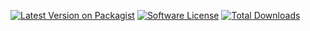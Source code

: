 [![Latest Version on Packagist][ico-version]][link-packagist]
[![Software License][ico-license]](LICENSE.md)
[![Total Downloads][ico-downloads]][link-downloads]

[ico-version]: https://img.shields.io/packagist/v/asciisd/kashier.svg?style=flat

[ico-license]: https://img.shields.io/badge/license-MIT-brightgreen.svg?style=flat

[ico-status]: https://github.com/asciisd/kashier/workflows/tests/badge.svg

[ico-scrutinizer]: https://img.shields.io/scrutinizer/coverage/g/asciisd/kashier.svg?style=flat

[ico-code-quality]: https://img.shields.io/scrutinizer/g/asciisd/kashier.svg?style=flat

[ico-downloads]: https://img.shields.io/packagist/dt/asciisd/kashier.svg?style=flat

[link-packagist]: https://packagist.org/packages/asciisd/kashier

[link-actions]: https://github.com/asciisd/kashier/actions

[link-scrutinizer]: https://scrutinizer-ci.com/g/asciisd/kashier/code-structure

[link-code-quality]: https://scrutinizer-ci.com/g/asciisd/kashier

[link-downloads]: https://packagist.org/packages/asciisd/kashier

[link-author]: https://github.com/asciisd

[link-contributors]: ../../contributors

